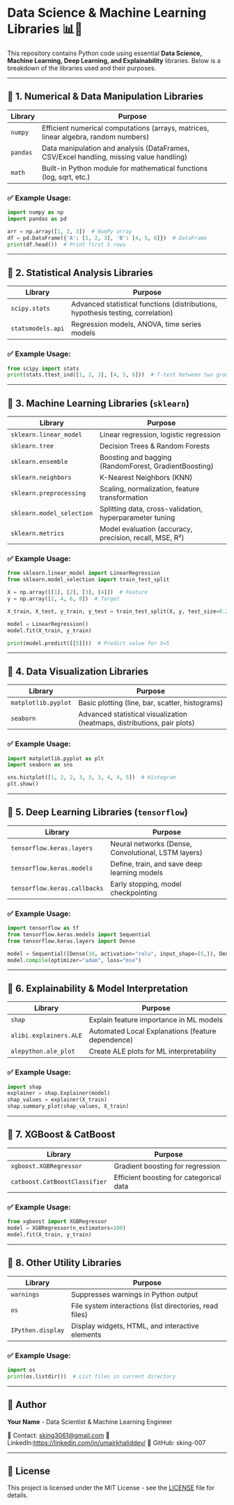 # Data Science & Machine Learning Libraries 📊🤖  

This repository contains Python code using essential **Data Science, Machine Learning, Deep Learning, and Explainability** libraries. Below is a breakdown of the libraries used and their purposes.  

---

## 📌 1. Numerical & Data Manipulation Libraries  
| Library | Purpose |
|---------|---------|
| `numpy` | Efficient numerical computations (arrays, matrices, linear algebra, random numbers) |
| `pandas` | Data manipulation and analysis (DataFrames, CSV/Excel handling, missing value handling) |
| `math` | Built-in Python module for mathematical functions (log, sqrt, etc.) |

### ✅ Example Usage:  
```python
import numpy as np
import pandas as pd

arr = np.array([1, 2, 3])  # NumPy array
df = pd.DataFrame({'A': [1, 2, 3], 'B': [4, 5, 6]})  # DataFrame
print(df.head())  # Print first 5 rows
```

---

## 📌 2. Statistical Analysis Libraries  
| Library | Purpose |
|---------|---------|
| `scipy.stats` | Advanced statistical functions (distributions, hypothesis testing, correlation) |
| `statsmodels.api` | Regression models, ANOVA, time series models |

### ✅ Example Usage:  
```python
from scipy import stats
print(stats.ttest_ind([1, 2, 3], [4, 5, 6]))  # T-test between two groups
```

---

## 📌 3. Machine Learning Libraries (`sklearn`)  
| Library | Purpose |
|---------|---------|
| `sklearn.linear_model` | Linear regression, logistic regression |
| `sklearn.tree` | Decision Trees & Random Forests |
| `sklearn.ensemble` | Boosting and bagging (RandomForest, GradientBoosting) |
| `sklearn.neighbors` | K-Nearest Neighbors (KNN) |
| `sklearn.preprocessing` | Scaling, normalization, feature transformation |
| `sklearn.model_selection` | Splitting data, cross-validation, hyperparameter tuning |
| `sklearn.metrics` | Model evaluation (accuracy, precision, recall, MSE, R²) |

### ✅ Example Usage:  
```python
from sklearn.linear_model import LinearRegression
from sklearn.model_selection import train_test_split

X = np.array([[1], [2], [3], [4]])  # Feature
y = np.array([2, 4, 6, 8])  # Target

X_train, X_test, y_train, y_test = train_test_split(X, y, test_size=0.2)

model = LinearRegression()
model.fit(X_train, y_train)

print(model.predict([[5]]))  # Predict value for X=5
```

---

## 📌 4. Data Visualization Libraries  
| Library | Purpose |
|---------|---------|
| `matplotlib.pyplot` | Basic plotting (line, bar, scatter, histograms) |
| `seaborn` | Advanced statistical visualization (heatmaps, distributions, pair plots) |

### ✅ Example Usage:  
```python
import matplotlib.pyplot as plt
import seaborn as sns

sns.histplot([1, 2, 2, 3, 3, 3, 4, 4, 5])  # Histogram
plt.show()
```

---

## 📌 5. Deep Learning Libraries (`tensorflow`)  
| Library | Purpose |
|---------|---------|
| `tensorflow.keras.layers` | Neural networks (Dense, Convolutional, LSTM layers) |
| `tensorflow.keras.models` | Define, train, and save deep learning models |
| `tensorflow.keras.callbacks` | Early stopping, model checkpointing |

### ✅ Example Usage:  
```python
import tensorflow as tf
from tensorflow.keras.models import Sequential
from tensorflow.keras.layers import Dense

model = Sequential([Dense(10, activation="relu", input_shape=(5,)), Dense(1)])
model.compile(optimizer="adam", loss="mse")
```

---

## 📌 6. Explainability & Model Interpretation  
| Library | Purpose |
|---------|---------|
| `shap` | Explain feature importance in ML models |
| `alibi.explainers.ALE` | Automated Local Explanations (feature dependence) |
| `alepython.ale_plot` | Create ALE plots for ML interpretability |

### ✅ Example Usage:  
```python
import shap
explainer = shap.Explainer(model)
shap_values = explainer(X_train)
shap.summary_plot(shap_values, X_train)
```

---

## 📌 7. XGBoost & CatBoost  
| Library | Purpose |
|---------|---------|
| `xgboost.XGBRegressor` | Gradient boosting for regression |
| `catboost.CatBoostClassifier` | Efficient boosting for categorical data |

### ✅ Example Usage:  
```python
from xgboost import XGBRegressor
model = XGBRegressor(n_estimators=100)
model.fit(X_train, y_train)
```

---

## 📌 8. Other Utility Libraries  
| Library | Purpose |
|---------|---------|
| `warnings` | Suppresses warnings in Python output |
| `os` | File system interactions (list directories, read files) |
| `IPython.display` | Display widgets, HTML, and interactive elements |

### ✅ Example Usage:  
```python
import os
print(os.listdir())  # List files in current directory
```

---

## 📌 Author  
**Your Name** - Data Scientist & Machine Learning Engineer  

📧 Contact: sking3061@gmail.com
🔗 LinkedIn:https://linkedin.com/in/umairkhaliddev/
🚀 GitHub: sking-007  

---

## 📌 License  
This project is licensed under the MIT License - see the [LICENSE](LICENSE) file for details.
